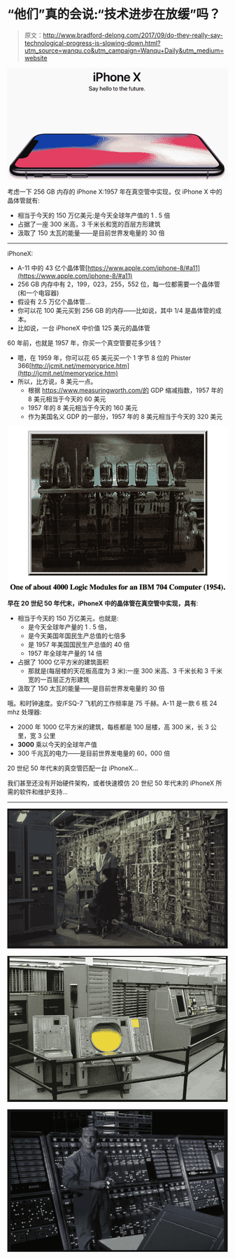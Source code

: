 # “他们”真的会说:“技术进步在放缓”吗？

> 原文：<http://www.bradford-delong.com/2017/09/do-they-really-say-technological-progress-is-slowing-down.html?utm_source=wanqu.co&utm_campaign=Wanqu+Daily&utm_medium=website>

![Apple](img/4d5681f7a43fccbe7cb4dc0d697ae6e5.png "Apple.png")

考虑一下 256 GB 内存的 iPhone X:1957 年在真空管中实现，仅 iPhone X 中的晶体管就有:

*   相当于今天的 150 万亿美元:是今天全球年产值的 1 . 5 倍
*   占据了一座 300 米高，3 千米长和宽的百层方形建筑
*   汲取了 150 太瓦的能量——是目前世界发电量的 30 倍

* * *

iPhoneX:

*   A-11 中的 43 亿个晶体管[https://www.apple.com/iphone-8/#a11](https://www.apple.com/iphone-8/#a11)
*   256 GB 内存中有 2，199，023，255，552 位，每一位都需要一个晶体管(和一个电容器)
*   假设有 2.5 万亿个晶体管...
*   你可以花 100 美元买到 256 GB 的内存——比如说，其中 1/4 是晶体管的成本。
*   比如说，一台 iPhoneX 中价值 125 美元的晶体管

60 年前，也就是 1957 年，你买一个真空管要花多少钱？

*   嗯，在 1959 年，你可以花 65 美元买一个 1 字节 8 位的 Phister 366[http://jcmit.net/memoryprice.htm](http://jcmit.net/memoryprice.htm)
*   所以，比方说，8 美元一点。
    *   根据 https://www.measuringworth.com/的 GDP 缩减指数，1957 年的 8 美元相当于今天的 60 美元
    *   1957 年的 8 美元相当于今天的 160 美元
    *   作为美国名义 GDP 的一部分，1957 年的 8 美元相当于今天的 320 美元

![Vacuum Tube Assembly](img/01e813cf86fae1cc06e99dfe3f7f3819.png "Vacuum_Tube_Assembly.png")

**早在 20 世纪 50 年代末，iPhoneX 中的晶体管在真空管中实现，具有**:

*   相当于今天的 150 万亿美元，也就是:
    *   是今天全球年产量的 1 . 5 倍，
    *   是今天美国年国民生产总值的七倍多
    *   是 1957 年美国国民生产总值的 40 倍
    *   1957 年全球年产量的 14 倍
*   占据了 1000 亿平方米的建筑面积
    *   那就是(每层楼的天花板高度为 3 米):一座 300 米高、3 千米长和 3 千米宽的一百层正方形建筑
*   汲取了 150 太瓦的能量——是目前世界发电量的 30 倍

哦。和时钟速度。安/FSQ-7 飞机的工作频率是 75 千赫。A-11 是一款 6 核 24 mhz 处理器:

*   2000 年 1000 亿平方米的建筑，每栋都是 100 层楼，高 300 米，长 3 公里，宽 3 公里
*   **3000** 乘以今天的全球年产值
*   300 千兆瓦的电力——是目前世界发电量的 60，000 倍

20 世纪 50 年代末的真空管匹配一台 iPhoneX...

我们甚至还没有开始硬件架构，或者快速模仿 20 世纪 50 年代末的 iPhoneX 所需的软件和维护支持...

* * *

![Google Image Result for https omicron aeon co images f8ba0a79 8a5e 4d3c ada0 aa928fc72422 header essay sage 104624883 master jpg](img/ef507d16a0f4434352814f65215d300c.png "Google_Image_Result_for_https___omicron_aeon_co_images_f8ba0a79-8a5e-4d3c-ada0-aa928fc72422_header_essay-sage-104624883_master_jpg.png")

![Google Image Result for https videogamehistorian files wordpress com 2014 06 ibms 10 billion machine jpg](img/7bf89ac4cc3ddf11abe244ee411f6836.png "Google_Image_Result_for_https___videogamehistorian_files_wordpress_com_2014_06_ibms_10_billion_machine_jpg.png")

![Google Image Result for https viceland assets cdn vice com viceblog 26715348sage computer robert duvall JPG](img/2bf2ce0a15b80e834243e43fb9f583bb.png "Google_Image_Result_for_https___viceland-assets-cdn_vice_com_viceblog_26715348sage-computer-robert-duvall_JPG.png")
